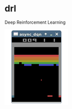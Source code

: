# drl
Deep Reinforcement Learning


![alt text](https://raw.githubusercontent.com/JoeZhao84/drl/master/breakout.gif)
